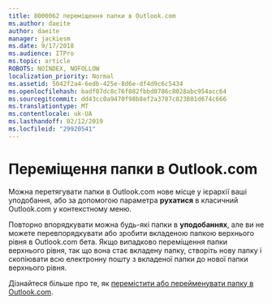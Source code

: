 ```yaml
---
title: 8000062 переміщення папки в Outlook.com
ms.author: daeite
author: daeite
manager: jackiesm
ms.date: 9/17/2018
ms.audience: ITPro
ms.topic: article
ROBOTS: NOINDEX, NOFOLLOW
localization_priority: Normal
ms.assetid: 5042f2a4-6edb-425e-8d6e-df4d9c6c5434
ms.openlocfilehash: badf07dc8c76f082fbbd0786c8028abc954acc64
ms.sourcegitcommit: dd43cc0a9470f98b8ef2a3787c823801d674c666
ms.translationtype: MT
ms.contentlocale: uk-UA
ms.lasthandoff: 02/12/2019
ms.locfileid: "29920541"
---
```

# <a name="moving-a-folder-in-outlookcom"></a>Переміщення папки в Outlook.com

Можна перетягувати папки в Outlook.com нове місце у ієрархії ваші уподобання, або за допомогою параметра **рухатися** в класичний Outlook.com у контекстному меню. 
  
Повторно впорядкувати можна будь-які папки в **уподобаннях**, але ви не можете перевпорядкувати або зробити вкладеною папкою верхнього рівня в Outlook.com бета. Якщо випадково переміщення папки верхнього рівня, так що вона стає вкладену папку, створіть нову папку і скопіювати всю електронну пошту з вкладеної папки до нової папки верхнього рівня. 
  
Дізнайтеся більше про те, як [перемістити або перейменувати папку в Outlook.com](https://support.office.com/article/c9c66fed-8a7c-426a-afc6-0d46a72080fb).
  

